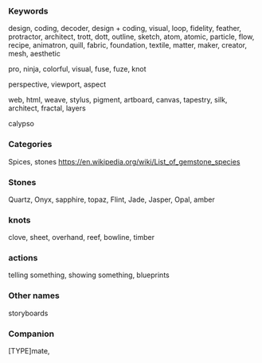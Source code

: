 ### Keywords

design, coding, decoder, design + coding, visual, loop, fidelity, feather, protractor, architect, trott, dott, outline, sketch, atom, atomic, particle, flow, recipe, animatron, quill, fabric, foundation, textile, matter, maker, creator, mesh, aesthetic

pro, ninja, colorful, visual, fuse, fuze, knot

perspective, viewport, aspect

web, html, weave, stylus, pigment, artboard, canvas, tapestry, silk, architect,
fractal, layers

calypso

### Categories

Spices, stones
https://en.wikipedia.org/wiki/List_of_gemstone_species

### Stones

Quartz, Onyx, sapphire, topaz, Flint, Jade, Jasper, Opal, amber

### knots

clove, sheet, overhand, reef, bowline, timber

### actions

telling something, showing something, blueprints

### Other names

storyboards

### Companion

[TYPE]mate,
